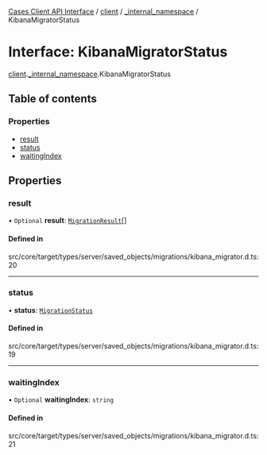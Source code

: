 [Cases Client API Interface](../README.md) / [client](../modules/client.md) / [\_internal\_namespace](../modules/client._internal_namespace.md) / KibanaMigratorStatus

# Interface: KibanaMigratorStatus

[client](../modules/client.md).[_internal_namespace](../modules/client._internal_namespace.md).KibanaMigratorStatus

## Table of contents

### Properties

- [result](client._internal_namespace.KibanaMigratorStatus.md#result)
- [status](client._internal_namespace.KibanaMigratorStatus.md#status)
- [waitingIndex](client._internal_namespace.KibanaMigratorStatus.md#waitingindex)

## Properties

### result

• `Optional` **result**: [`MigrationResult`](../modules/client._internal_namespace.md#migrationresult)[]

#### Defined in

src/core/target/types/server/saved_objects/migrations/kibana_migrator.d.ts:20

___

### status

• **status**: [`MigrationStatus`](../modules/client._internal_namespace.md#migrationstatus)

#### Defined in

src/core/target/types/server/saved_objects/migrations/kibana_migrator.d.ts:19

___

### waitingIndex

• `Optional` **waitingIndex**: `string`

#### Defined in

src/core/target/types/server/saved_objects/migrations/kibana_migrator.d.ts:21
